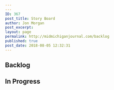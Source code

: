 ```yaml
---
---
ID: 367
post_title: Story Board
author: Jon Morgan
post_excerpt:
layout: page
permalink: http://midmichiganjournal.com/backlog
published: true
post_date: 2018-08-05 12:32:31
---
```

<!-- wp:heading -->
<h2>Backlog</h2>
<!-- /wp:heading -->

<!-- wp:paragraph -->
<p></p>
<!-- /wp:paragraph -->

<!-- wp:heading -->
<h2>In Progress</h2>
<!-- /wp:heading -->

<!-- wp:paragraph -->
<p></p>
<!-- /wp:paragraph -->
